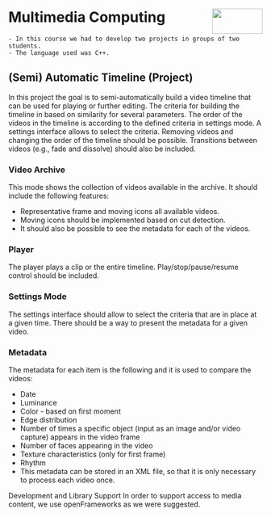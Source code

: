 # Multimedia Computing <img align="right" width="100" height="50" src="https://camo.githubusercontent.com/b2029ffe76b249d5bdd72d48611937651db6a96a/68747470733a2f2f692e696d6775722e636f6d2f4c304e4c616a582e706e67">

    - In this course we had to develop two projects in groups of two students.
    - The language used was C++.

## (Semi) Automatic Timeline (Project)

In this project the goal is to semi-automatically build a video timeline that can be used for playing or further editing. 
The criteria for building the timeline in based on similarity for several parameters.
The order of the videos in the timeline is according to the defined criteria in settings mode. 
A settings interface allows to select the criteria. Removing videos and changing the order of the timeline should be possible. 
Transitions between videos (e.g., fade and dissolve) should also be included.

### Video Archive

This mode shows the collection of videos available in the archive. 
It should include the following features: 
* Representative frame and moving icons all available videos. 
* Moving icons should be implemented based on cut detection. 
* It should also be possible to see the metadata for each of the videos.

### Player

The player plays a clip or the entire timeline. Play/stop/pause/resume control should be included.

### Settings Mode

The settings interface should allow to select the criteria that are in place at a given time. 
There should be a way to present the metadata for a given video.

### Metadata

The metadata for each item is the following and it is used to compare the videos:

* Date
* Luminance
* Color - based on first moment 
* Edge distribution
* Number of times a specific object (input as an image and/or video capture) appears in the video frame
* Number of faces appearing in the video
* Texture characteristics (only for first frame)
* Rhythm 
* This metadata can be stored in an XML file, so that it is only necessary to process each video once.

Development and Library Support
In order to support access to media content, we use openFrameworks as we were suggested. 

